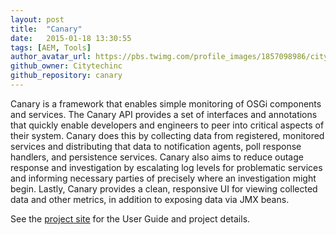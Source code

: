 ```yaml
---
layout: post
title:  "Canary"
date:   2015-01-18 13:30:55
tags: [AEM, Tools]
author_avatar_url: https://pbs.twimg.com/profile_images/1857098986/citytech-twitter-avatar_400x400.jpg
github_owner: Citytechinc
github_repository: canary
---
```


Canary is a framework that enables simple monitoring of OSGi components and services. The Canary API provides a set of interfaces and annotations that quickly enable developers and engineers to peer into critical aspects of their system. Canary does this by collecting data from registered, monitored services and distributing that data to notification agents, poll response handlers, and persistence services. Canary also aims to reduce outage response and investigation by escalating log levels for problematic services and informing necessary parties of precisely where an investigation might begin. Lastly, Canary provides a clean, responsive UI for viewing collected data and other metrics, in addition to exposing data via JMX beans.

See the [project site](http://code.citytechinc.com/canary/) for the User Guide and project details.